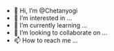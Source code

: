 - 👋 Hi, I’m @Chetanyogi
- 👀 I’m interested in ...
- 🌱 I’m currently learning ...
- 💞️ I’m looking to collaborate on ...
- 📫 How to reach me ...

<!---
Chetanyogi/Chetanyogi is a ✨ special ✨ repository because its `README.md` (this file) appears on your GitHub profile.
You can click the Preview link to take a look at your changes.
--->
